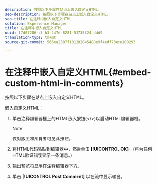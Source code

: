 ```yaml
---
description: 按照以下步骤在站点上嵌入自定义HTML。
seo-description: 按照以下步骤在站点上嵌入自定义HTML。
seo-title: 在注释中嵌入自定义HTML
solution: Experience Manager
title: 在注释中嵌入自定义HTML
uuid: f7d07286-b3 b3-447d-8281-51735f24 ddd9
translation-type: tm+mt
source-git-commit: 566ea2587f101202045488e9f4edf73ece100293

---
```



# 在注释中嵌入自定义HTML{#embed-custom-html-in-comments}

按照以下步骤在站点上嵌入自定义HTML。

嵌入自定义HTML：
1. 单击注释编辑器框上的HTML嵌入按钮(</>)以启动HTML编辑器框。

   >[!NOTE]
   >
   >仅对版主和所有者可见此按钮。

1. 将HTML代码粘贴到编辑器中，然后单击 **[!UICONTROL OK]**。(将为任何HTML验证错误显示一条消息。)
1. 输出预览将显示在注释编辑器下方。
1. 单击 **[!UICONTROL Post Comment]** 以在流中显示输出。
